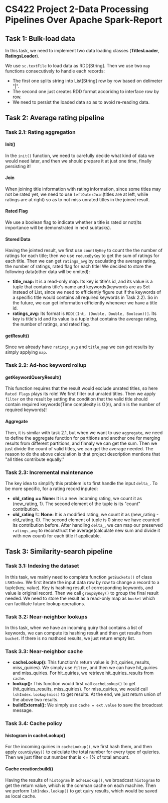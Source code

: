 # CS422 Project 2-Data Processing Pipelines Over Apache Spark-Report

## Task 1: Bulk-load data

In this task, we need to implement two data loading classes (**TitlesLoader**, **RatingsLoader**).

We use `sc.textFile` to load data as RDD[String]. Then we use two `map` functions consecutively to handle each records:
* The first one splits string into List[String] row by row based on delimeter "|".
* The second one just creates RDD format accoridng to interface row by row.
* We need to persist the loaded data so as to avoid re-reading data.

## Task 2: Average rating pipeline

### Task 2.1: Rating aggregation
#### Init()
In the `init()` function, we need to carefully decide what kind of data we would need later, and then we should prepare it at just one time, finally persisting it! 
#### Join
When joining title information with rating information, since some titles may not be rated yet, we need to use `leftOuterJoin`(titles are at left, while ratings are at right) so as to not miss unrated titles in the joined result.
#### Rated Flag
We use a boolean flag to indicate whether a title is rated or not(Its importance will be demonstrated in next subtasks).
#### Stored Data
Having the jointed result, we first use `countByKey` to count the the number of ratings for each title; then we use `reduceByKey` to get the sum of ratings for each title. Then we can get `ratings_avg` by caculating the average rating, the number of ratings, rated flag for each title!
We decided to store the following data(other data will be omited):
* **title_map:** It is a read-only map. Its key is title's id, and its value is a tuple that contains title's name and keywords(keywords are as Set instead of List, since we need to efficiently figure out if the keywords of a specific title would contains all required keywords in Task 2.2). So in the future, we can get information efficiently whenever we have a title id.
* **ratings_avg:** Its format is `RDD[(Int, (Double, Double, Boolean))]`. Its key is title's id and its value is a tuple that contains the average rating, the number of ratings, and rated flag.
#### getResult()
Since we already have `ratings_avg` and `title_map` we can get results by simply applying `map`.

### Task 2.2: Ad-hoc keyword rollup
#### getKeywordQueryResult()
This function requires that the result would exclude unrated titles, so here `Rated Flags` plays its role! We first filter out unrated titles. Then we apply `filter` on the result by setting the condition that the valid title should contain required keywords(Time complexity is O(n), and n is the number of required keywords)! 
#### Aggregate
Then, it is similar with task 2.1, but when we want to use `aggregate`, we need to define the aggregate function for partitions and another one for merging results from different partitions, and finnaly we can get the sum. Then we just divide the count of valid titles, we can get the average needed. The reason to do the above calculation is that project description mentions that "all titles contribute equally."

### Task 2.3: Incremental maintenance
The key idea to simplify this problem is to first handle the input `delta_`. To be more specific, for a rating record inputed: 
* **old_rating == None:** It is a new incoming rating, we count it as (new_rating, 1). The second element of the tuple is its "count" contribution.
* **old_rating != None:** It is a modified rating, we count it as (new_rating - old_rating, 0). The second element of tuple is 0 since we have counted its contribution before.
After handling `delta_`, we can map our preserved `ratings_avg` to reconstruct the average(calculate new sum and divide it with new count) for each title if applicable.

## Task 3: Similarity-search pipeline
### Task 3.1: Indexing the dataset
In this task, we mainly need to complete function `getBuckets()` of class `LSHIndex`. We first iterate the input data row by row to change a record to a tuple(key, value). Key is hashing result of corresponding keywords, and value is original record. Then we call `groupByKey()` to group the final result needed. We need to store the result as a read-only map as `bucket` which can facilitate future lookup operations.

### Task 3.2: Near-neighbor lookups
In this task, when we have an incoming quiry that contains a list of keywords, we can compute its hashing result and then get results from `bucket`. If there is no mathced results, we just return empty list.

### Task 3.3: Near-neighbor cache
* **cacheLookup():** This function's return value is (hit_quiries_results, miss_quiries). We simply use `filter`, and then we can have hit_quiries and miss_quiries. For hit_quiries, we retrieve hit_quiries_results from `cache`.
* **lookup():** This function would first call `cacheLookup()` to get (hit_quiries_results, miss_quiries). For miss_quiries, we would call `lshIndex.lookup(miss)` to get results. At the end, we just return union of the above two results.
* **buildExternal():** We simply use `cache = ext.value` to save the broadcast message.

### Task 3.4: Cache policy
#### histogram in cacheLookup()
For the incoming quiries in `cacheLookup()`, we first hash them, and then apply `countByKey()` to calculate the total number for every type of quieries. Then we just filter out number that is <= 1% of total amount.
#### Cache creation:build() 
Having the results of `histogram` in `acheLookup()`, we broadcast `histogram` to get the return value, which is the comman cache on each machine. Then we perform `lshIndex.lookup()` to get quiry results, which would be saved as local cache.